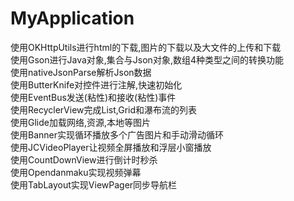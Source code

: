 # MyApplication
使用OKHttpUtils进行html的下载,图片的下载以及大文件的上传和下载
</br>
使用Gson进行Java对象,集合与Json对象,数组4种类型之间的转换功能
</br>
使用nativeJsonParse解析Json数据
</br>
使用ButterKnife对控件进行注解,快速初始化
</br>
使用EventBus发送(粘性)和接收(粘性)事件
</br>
使用RecyclerView完成List,Grid和瀑布流的列表
</br>
使用Glide加载网络,资源,本地等图片
</br>
使用Banner实现循环播放多个广告图片和手动滑动循环
</br>
使用JCVideoPlayer让视频全屏播放和浮层小窗播放
</br>
使用CountDownView进行倒计时秒杀
</br>
使用Opendanmaku实现视频弹幕
</br>
使用TabLayout实现ViewPager同步导航栏
